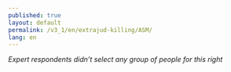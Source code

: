 ```yaml
---
published: true
layout: default
permalink: /v3_1/en/extrajud-killing/ASM/
lang: en
---
```

_Expert respondents didn’t select any group of people for this right_
